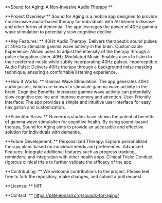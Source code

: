 **Sound for Aging: A Non-Invasive Audio Therapy
**

**Project Overview
**
Sound for Aging is a mobile app designed to provide non-invasive audio-based therapy for individuals with Alzheimer's disease and other forms of dementia. The app leverages the power of 40Hz gamma wave stimulation to potentially slow cognitive decline.

**Key Features:
**
    40Hz Audio Therapy: Delivers therapeutic sound pulses at 40Hz to stimulate gamma wave activity in the brain.
    Customizable Experience: Allows users to adjust the intensity of the therapy through a pulse elongation slider.
    40Hz Modulated Music: Enables users to listen to their preferred music while subtly incorporating 40Hz pulses.
    Imperceptible Audio Pulse: Delivers 40Hz therapy through a background noise masking technique, ensuring a comfortable listening experience.

**How it Works:
**
    Gamma Wave Stimulation: The app generates 40Hz audio pulses, which are known to stimulate gamma wave activity in the brain.
    Cognitive Benefits: Increased gamma wave activity can potentially slow cognitive decline and improve memory and attention.
    User-Friendly Interface: The app provides a simple and intuitive user interface for easy navigation and customization.

**Scientific Basis:
**
Numerous studies have shown the potential benefits of gamma wave stimulation for cognitive health. By using sound-based therapy, Sound for Aging aims to provide an accessible and effective solution for individuals with dementia.

**Future Development:
**
    Personalized Therapy: Explore personalized therapy plans based on individual needs and preferences.
    Advanced Features: Integrate additional features such as progress tracking, reminders, and integration with other health apps.
    Clinical Trials: Conduct rigorous clinical trials to further validate the efficacy of the app.

**Contributing:
**
We welcome contributions to the project. Please feel free to fork the repository, make changes, and submit a pull request.

**License:
**
MIT

**Contact:
**
https://peteleonard.org/sounds-for-aging/
